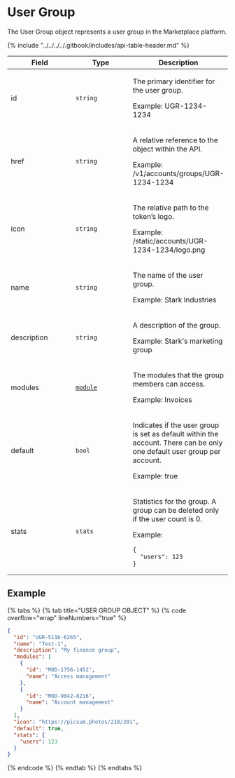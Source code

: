 # User Group

The User Group object represents a user group in the Marketplace platform.&#x20;

{% include "../../../../.gitbook/includes/api-table-header.md" %}

<table data-full-width="false"><thead><tr><th width="140">Field</th><th width="125">Type</th><th>Description</th></tr></thead><tbody><tr><td>id</td><td><code>string</code></td><td><p>The primary identifier for the user group.</p><p>Example: UGR-1234-1234</p></td></tr><tr><td>href</td><td><code>string</code></td><td><p>A relative reference to the object within the API.</p><p>Example: /v1/accounts/groups/UGR-1234-1234</p></td></tr><tr><td>icon</td><td><code>string</code></td><td><p>The relative path to the token’s logo.</p><p>Example: /static/accounts/UGR-1234-1234/logo.png</p></td></tr><tr><td>name</td><td><code>string</code></td><td><p>The name of the user group.</p><p>Example: Stark Industries</p></td></tr><tr><td>description</td><td><code>string</code></td><td><p>A description of the group.</p><p>Example: Stark's marketing group</p></td></tr><tr><td>modules</td><td><a href="../module/#module-object"><code>module</code></a></td><td><p>The modules that the group members can access. </p><p>Example: Invoices</p></td></tr><tr><td>default</td><td><code>bool</code></td><td><p>Indicates if the user group is set as default within the account. There can be only one default user group per account.</p><p>Example: true</p></td></tr><tr><td>stats</td><td><code>stats</code></td><td><p>Statistics for the group. A group can be deleted only if the user count is 0.</p><p>Example:</p><pre class="language-json" data-overflow="wrap" data-line-numbers><code class="lang-json">{
  "users": 123
}
</code></pre></td></tr></tbody></table>

## Example

{% tabs %}
{% tab title="USER GROUP OBJECT" %}
{% code overflow="wrap" lineNumbers="true" %}
```json
{
  "id": "UGR-5116-6265",
  "name": "Test-1",
  "description": "My finance group",
  "modules": [
    {
      "id": "MOD-1756-1452",
      "name": "Access management"
    },
    {
      "id": "MOD-9042-8216",
      "name": "Account management"
    }
  ],
  "icon": "https://picsum.photos/210/201",
  "default": true,
  "stats": {
    "users": 123
  }
}
```
{% endcode %}
{% endtab %}
{% endtabs %}

